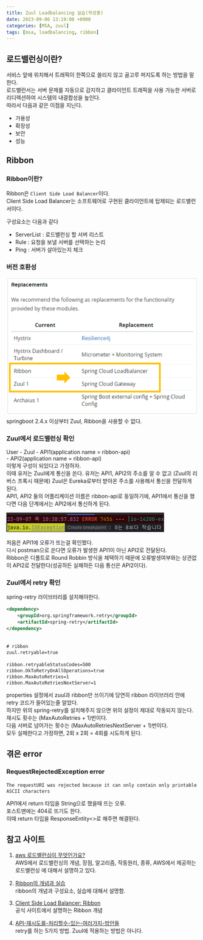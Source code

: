 ```yaml
---
title: Zuul Loadbalancing 실습(작성중)
date: 2023-09-06 13:19:08 +0900
categories: [MSA, zuul]
tags: [msa, loadbalancing, ribbon]     
---
```


## 로드밸런싱이란?
 서비스 앞에 위치해서 트래픽이 한쪽으로 쏠리지 않고 골고루 퍼지도록 하는 방법을 말한다.  
 로드밸런서는 서버 문제를 자동으로 감지하고 클라이언트 트래픽을 사용 가능한 서버로 리디렉션하여 시스템의 내결합성을 높인다.  
 따라서 다음과 같은 이점을 지닌다.  
 
- 가용성
- 확장성
- 보안
- 성능


## Ribbon
### Ribbon이란?
Ribbon은 `Client Side Load Balancer`이다.  
Client Side Load Balancer는 소프트웨어로 구현된 클라이언트에 탑제되는 로드밸런서이다.    

구성요소는 다음과 같다
- ServerList : 로드밸런싱 할 서버 리스트
- Rule : 요청을 보낼 서버를 선택하는 논리
- Ping : 서버가 살아있는지 체크

### 버전 호환성
![replacements of ribbon](https://raw.githubusercontent.com/mearyne/mdImgHost/master/_posts/2023-09-06-loadbalancing.md/64750310230948.png)  
springboot 2.4.x 이상부터 Zuul, Ribbon을 사용할 수 없다.  


### Zuul에서 로드밸런싱 확인
User - Zuul - API1(application name = ribbon-api)  
                - API2(application name = ribbon-api)  
이렇게 구성이 되있다고 가정하자.  
이때 유저는 Zuul에게 통신을 쏜다. 유저는 API1, API2의 주소를 알 수 없고 (Zuul의 리버스 프록시 때문에) Zuul은 Eureka로부터 받아온 주소를 사용해서 통신을 전달하게 된다.  
API1, API2 둘의 어플리케이션 이름은 ribbon-api로 동일하기에, API1에서 통신을 했다면 다음 단계에서는 API2에서 통신하게 된다.  

![error in 14100](https://raw.githubusercontent.com/mearyne/mdImgHost/master/_posts/2023-09-06-loadbalancing.md/103034510249374.png)

처음은 API1에 오류가 뜨는걸 확인했다.  
다시 postman으로 쏜다면 오류가 발생한 API1이 아닌 API2로 전달된다.  
Ribbon은 디폴트로 Round Robbin 방식을 체택하기 때문에 오류발생여부와는 상관없이 API2로 전달한다(성공하든 실패하든 다음 통신은 API2이다).  



### Zuul에서 retry 확인
spring-retry 라이브러리를 설치해야한다.  
```xml
<dependency>
	<groupId>org.springframework.retry</groupId>
	<artifactId>spring-retry</artifactId>
</dependency>
```

```properties

# ribbon
zuul.retryable=true

ribbon.retryableStatusCodes=500
ribbon.OkToRetryOnAllOperations=true
ribbon.MaxAutoRetries=1
ribbon.MaxAutoRetriesNextServer=1
```
properties 설정에서 zuul과 ribbon만 쓰이기에 당연히 ribbon 라이브러리 안에 retry 코드가 들어있는줄 알았다.    
하지만 위의 spring-retry를 설치해주지 않으면 위의 설정이 제대로 작동되지 않는다.    
재시도 횟수는 (MaxAutoRetries + 1)번이다.   
다음 서버로 넘어가는 횟수는 (MaxAutoRetriesNextServer + 1)번이다.  
모두 실패한다고 가정하면, 2회 x 2회 = 4회를 시도하게 된다.  



## 겪은 error
### RequestRejectedException error
```
The requestURI was rejected because it can only contain only printable ASCII characters
```
API1에서 return 타입을 String으로 했을때 뜨는 오류.  
포스트맨에는 404로 뜨기도 한다.  
이때 return 타입을 ResponseEntity<>로 해주면 해결된다.  




## 참고 사이트
1. [aws 로드밸런싱이 무엇인가요?](https://aws.amazon.com/ko/what-is/load-balancing/)  
AWS에서 로드밸런싱의 개념, 장점, 알고리즘, 작동원리, 종류, AWS에서 제공하는 로드밸런싱 에 대해서 설명하고 있다.  


2. [Ribbon의 개념과 실습](https://sabarada.tistory.com/54)  
ribbon의 개념과 구성요소, 실습에 대해서 설명함.  


3. [Client Side Load Balancer: Ribbon](https://cloud.spring.io/spring-cloud-netflix/multi/multi_spring-cloud-ribbon.html)  
공식 사이트에서 설명하는 Ribbon 개념  


4. [API-재시도를-처리할수-있는-여러가지-방안들](https://velog.io/@garden6/API-재시도를-처리할수-있는-여러가지-방안들)  
retry를 하는 5가지 방법. Zuul에 적용하는 방법은 아니다.  
